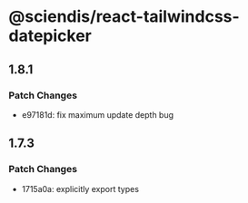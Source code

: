 # @sciendis/react-tailwindcss-datepicker

## 1.8.1

### Patch Changes

-   e97181d: fix maximum update depth bug

## 1.7.3

### Patch Changes

-   1715a0a: explicitly export types
